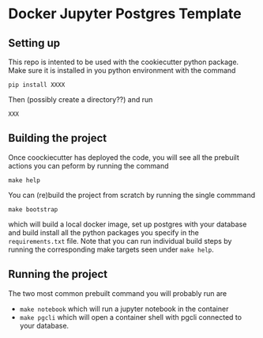 # Docker Jupyter Postgres Template

## Setting up
This repo is intented to be used with the cookiecutter python package.
Make sure it is installed in you python environment with the command
```
pip install XXXX
```
Then (possibly create a directory??) and run
```
XXX
```

## Building the project
Once coockiecutter has deployed the code, you will see all the prebuilt
actions you can peform by running the command
```
make help
```

You can (re)build the project from scratch by running the single commmand
```
make bootstrap
```
which will build a local docker image, set up postgres with your database
and build install all the python packages you specify in the 
`requirements.txt` file.  Note that you  can run individual build steps
by running the corresponding make targets seen under `make help`.

## Running the project
The two most common prebuilt command you will probably run are
* `make notebook` which will run a jupyter notebook in the container
* `make pgcli` which will open a container shell with pgcli connected
to your database.


